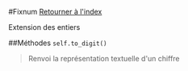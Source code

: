 #Fixnum
[Retourner à l'index](README.md)

Extension des entiers

##Méthodes
`self.to_digit()`

> Renvoi la représentation textuelle d'un chiffre  
  
>   


